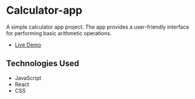 # Calculator-app

A simple calculator app project. The app provides a user-friendly interface for performing basic arithmetic operations.

- [Live Demo](https://kudoo39.github.io/calculator-app/)

## Technologies Used

- JavaScript
- React
- CSS

